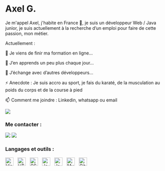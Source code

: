 # Axel G.
Je m'appel Axel, j'habite en France 🌴, je suis un développeur Web / Java junior, je suis actuellement à la recherche d’un emploi pour faire de cette passion, mon métier. 


Actuellement :

🔭 Je viens de finir ma formation en ligne...

🌱 J’en apprends un peu plus chaque jour...

👯 J’échange avec d’autres développeurs...

⚡ Anecdote : Je suis accro au sport, je fais du karaté, de la musculation au poids du corps et de la course à pied

📫 Comment me joindre : Linkedin, whatsapp ou email

<img src="https://media.licdn.com/dms/image/D4E16AQHY1KpvggyiRA/profile-displaybackgroundimage-shrink_350_1400/0/1682937262638?e=1688601600&v=beta&t=0JdeZmFwcJqkpLQ_jvztJQURRp4yzssn5lXzM_43G0s" />


### Me contacter :


<a href="https://axel44600.github.io/Mon-portfolio/" target="_blank"><img src="https://i.postimg.cc/sXbjht1V/globe-light.png" /></a>
<a href="https://www.linkedin.com/in/axel-gaudin/" target="_blank"><img src="https://i.postimg.cc/gjRYqN63/linkedin-light.png" /></a>

### Langages et outils :

<img align="left" alt="Visual Studio Code" width="26px" src="https://cdn.jsdelivr.net/gh/devicons/devicon/icons/vscode/vscode-original.svg" style="padding-right:10px;" />
<img align="left" alt="HTML5" width="26px" src="https://cdn.jsdelivr.net/gh/devicons/devicon/icons/html5/html5-original.svg" style="padding-right:10px;" />
<img align="left" alt="CSS3" width="26px" src="https://cdn.jsdelivr.net/gh/devicons/devicon/icons/css3/css3-original.svg" style="padding-right:10px;" />
<img align="left" alt="JavaScript" width="26px" src="https://cdn.jsdelivr.net/gh/devicons/devicon/icons/javascript/javascript-original.svg" style="padding-right:10px;" />
<img align="left" alt="Java" width="26px" src="https://cdn.jsdelivr.net/gh/devicons/devicon/icons/java/java-original.svg" style="padding-right:10px;" />
<img align="left" alt="MySQL" width="26px" src="https://cdn.jsdelivr.net/gh/devicons/devicon/icons/mysql/mysql-original.svg" style="padding-right:10px;" />
<img align="left" alt="Git" width="26px" src="https://cdn.jsdelivr.net/gh/devicons/devicon/icons/git/git-original.svg" style="padding-right:10px;" />
